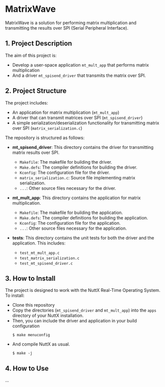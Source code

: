 # MatrixWave

   MatrixWave is a solution for performing matrix multiplication and transmitting
   the results over SPI (Serial Peripheral Interface).

## 1. Project Description

   The aim of this project is:
   - Develop a user-space application `mt_mult_app` that performs
     matrix multiplication
   - And a driver `mt_spisend_driver` that transmits the matrix over SPI.

## 2. Project Structure

   The project includes:

   - An application for matrix multiplication (`mt_mult_app`)
   - A driver that can transmit matrices over SPI (`mt_spisend_driver`)
   - A simple serialization/deserialization functionality for transmitting matrix
     over SPI (`matrix_serialization.c`)

   The repository is structured as follows:

   - **mt_spisend_driver**: This directory contains the driver for transmitting
     matrix results over SPI.
     - `Makefile`: The makefile for building the driver.
     - `Make.defs`: The compiler definitions for building the driver.
     - `Kconfig`: The configuration file for the driver.
     - `matrix_serialization.c`: Source file implementing matrix serialization.
     - `...`: Other source files necessary for the driver.

   - **mt_mult_app**: This directory contains the application for matrix
     multiplication.
     - `Makefile`: The makefile for building the application.
     - `Make.defs`: The compiler definitions for building the application.
     - `Kconfig`: The configuration file for the application.
     - `...`: Other source files necessary for the application.

   - **tests**: This directory contains the unit tests for both the driver and
     the application. This includes:
     - `test_mt_mult_app.c`
     - `test_matrix_serialization.c`
     - `test_mt_spisend_driver.c`

## 3. How to Install

   The project is designed to work with the NuttX Real-Time Operating System.
   To install:
   - Clone this repository
   - Copy the directories (`mt_spisend_driver` and `mt_mult_app`) into
     the `apps` directory of your NuttX installation.
   - Then, you can include the driver and application in your 
     build configuration
     ```
     $ make menuconfig
     ```
   - And compile NuttX as usual.
     ```
     $ make -j
     ```

## 4. How to Use
   ...

